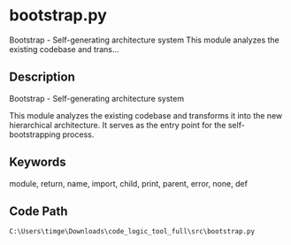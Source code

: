 # bootstrap.py

Bootstrap - Self-generating architecture system This module analyzes the existing codebase and trans...

## Description

Bootstrap - Self-generating architecture system

This module analyzes the existing codebase and transforms it into the new
hierarchical architecture. It serves as the entry point for the self-bootstrapping
process.

## Keywords

module, return, name, import, child, print, parent, error, none, def

## Code Path

`C:\Users\timge\Downloads\code_logic_tool_full\src\bootstrap.py`

